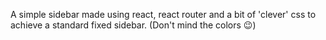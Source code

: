A simple sidebar made using react, react router and a bit of 'clever' css to achieve a standard fixed sidebar. (Don't mind the colors :wink:)

